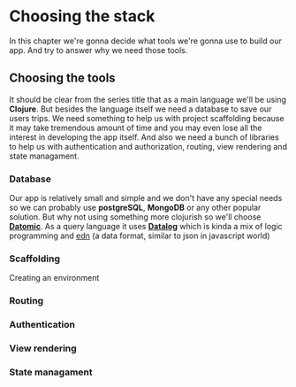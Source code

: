 # Choosing the stack

In this chapter we're gonna decide what tools we're gonna use to build our app. And try to answer why we need those tools. 

## Choosing the tools

It should be clear from the series title that as a main language we'll be using **Clojure**. But besides the language itself we need a database to save our users trips. We need something to help us with project scaffolding because it may take tremendous amount of time and you may even lose all the interest in developing the app itself. And also we need a bunch of libraries to help us with authentication and authorization, routing, view rendering and state managament. 

### Database 

Our app is relatively small and simple and we don't have any special needs so we can probably use **postgreSQL**, **MongoDB** or any other popular solution. But why not using something more clojurish so we'll choose  [**Datomic**][datomic]. As a query language it uses [**Datalog**][datalog] which is kinda a mix of logic programming and [edn] (a data format, similar to json in javascript world)

### Scaffolding

Creating an environment

### Routing

### Authentication

### View rendering 

### State managament


[datomic]: https://docs.datomic.com/on-prem/getting-started/brief-overview.html
[datalog]: http://www.learndatalogtoday.org/
[edn]: https://github.com/edn-format/edn
<!--stackedit_data:
eyJoaXN0b3J5IjpbMTM3NjU5OTk5LDIxMzk0NTQ4NzQsMzIyMz
k5NzAyLC0xNDQ1ODU2NDgwLC00ODE0MTkxNDgsMTIyMzY4MDg0
NCwtNDMyOTk0MTYyLC0xNDYzNzAwNDczLC0xMzQxNzg5Nzc0XX
0=
-->